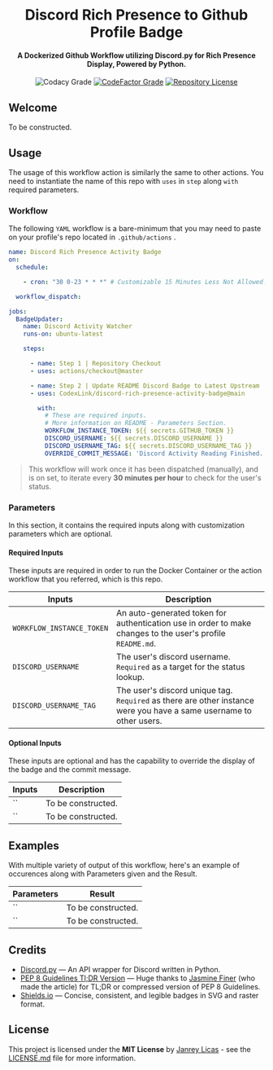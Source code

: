 <h1 align="center">Discord Rich Presence to Github Profile Badge</h1>
<h4 align="center">A Dockerized Github Workflow utilizing Discord.py for Rich Presence Display, Powered by Python.</h4>

<div align="center">

![Codacy Grade](https://img.shields.io/codacy/grade/d2da8866a48145be8c330a9056b35743?label=Codacy%20Grade&logo=codacy)
[![CodeFactor Grade](https://img.shields.io/codefactor/grade/github/CodexLink/dquerybotboilerplate?label=CodeFactor%20Grade&logo=codefactor)](https://www.codefactor.io/repository/github/codexlink/dquerybotboilerplate)
[![Repository License](https://img.shields.io/badge/Repo%20License-MIT-blueviolet)](https://github.com/CodexLink/discord-rich-presence-activity-badge/blob/main/LICENSE)
</div>

## Welcome

To be constructed.

## Usage

The usage of this workflow action is similarly the same to other actions. You need to instantiate the name of this repo with `uses` in `step` along `with` required parameters.

### Workflow

The following `YAML` workflow is a bare-minimum that you may need to paste on your profile's repo located in `.github/actions` .

``` yaml
name: Discord Rich Presence Activity Badge
on:
  schedule:

    - cron: "30 0-23 * * *" # Customizable 15 Minutes Less Not Allowed!, At minute 30 past every hour from 0 through 23.

  workflow_dispatch:

jobs:
  BadgeUpdater:
    name: Discord Activity Watcher
    runs-on: ubuntu-latest

    steps:

      - name: Step 1 | Repository Checkout
      - uses: actions/checkout@master

      - name: Step 2 | Update README Discord Badge to Latest Upstream
      - uses: CodexLink/discord-rich-presence-activity-badge@main

        with:
          # These are required inputs.
          # More information on README - Parameters Section.
          WORKFLOW_INSTANCE_TOKEN: ${{ secrets.GITHUB_TOKEN }}
          DISCORD_USERNAME: ${{ secrets.DISCORD_USERNAME }}
          DISCORD_USERNAME_TAG: ${{ secrets.DISCORD_USERNAME_TAG }}
          OVERRIDE_COMMIT_MESSAGE: 'Discord Activity Reading Finished.'

```
> This workflow will work once it has been dispatched (manually), and is on set, to iterate every **30 minutes per hour** to check for the user's status.

### Parameters

In this section, it contains the required inputs along with customization parameters which are optional.

#### Required Inputs

These inputs are required in order to run the Docker Container or the action workflow that you referred, which is this repo.

| Inputs                                             | Description                                        |
|------------------------------------------------------|-----------------------------------------------|
| `WORKFLOW_INSTANCE_TOKEN` | An auto-generated token for authentication use in order to make changes to the user's profile `README.md`.    |
| `DISCORD_USERNAME`  | The user's discord username. `Required` as a target for the status lookup.    |
| `DISCORD_USERNAME_TAG` | The user's discord unique tag. `Required` as there are other instance were you have a same username to other users.   |

#### Optional Inputs

These inputs are optional and has the capability to override the display of the badge and the commit message.

| Inputs                                             | Description                                        |
|------------------------------------------------------|-----------------------------------------------|
| `` | To be constructed.    |
| ``   | To be constructed.    |

## Examples

With multiple variety of output of this workflow, here's an example of occurences along with Parameters given and the Result.

| Parameters                                             | Result                                        |
|------------------------------------------------------|-----------------------------------------------|
| `` | To be constructed.    |
| ``   | To be constructed.    |

## Credits

* [Discord.py](https://github.com/Rapptz/discord.py) — An API wrapper for Discord written in Python.
* [PEP 8 Guidelines Tl;DR Version](https://realpython.com/python-pep8/#naming-conventions) — Huge thanks to [Jasmine Finer](https://github.com/jasminefiner) (who made the article) for TL;DR or compressed version of PEP 8 Guidelines.
* [Shields.io](https://shields.io/) — Concise, consistent, and legible badges in SVG and raster format.

## License

This project is licensed under the **MIT License** by [Janrey Licas](https://github.com/CodexLink) - see the [LICENSE.md](https://github.com/CodexLink/discord-rich-presence-activity-badge/blob/main/LICENSE) file for more information.